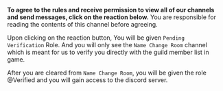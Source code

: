 **To agree to the rules and receive permission to view all of our channels and send messages, click on the reaction below.** You are responsible for reading the contents of this channel before agreeing.

Upon clicking on the reaction button, You will be given `Pending Verification` Role. And you will only see the `Name Change Room` channel which is meant for us to verify you directly with the guild member list in game.

After you are cleared from `Name Change Room`, you will be given the role @Verified and you will gain access to the discord server.
